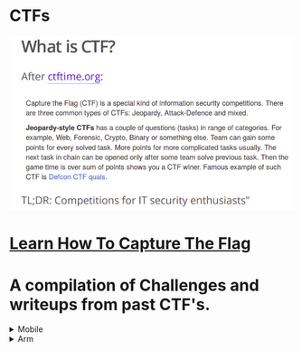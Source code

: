 # CTFs

![](assets/what-is-ctf.png)

# [Learn How To Capture The Flag](assets/How-to-Capture-The-Flag.pdf)

# A compilation of Challenges and writeups from past CTF's.

<details>
  <summary>Mobile</summary>

## Mobile

- [Tribe CTF 2021](Mobile/tribectf/2021/README.md)
-
-
-

</details>
<details>
  <summary>Arm</summary>

## Arm

-
-
-
-

</details>
